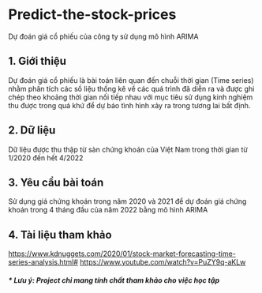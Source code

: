 # Predict-the-stock-prices
Dự đoán giá cổ phiếu của công ty sử dụng mô hình ARIMA
## 1. Giới thiệu
Dự đoán giá cổ phiếu là bài toán liên quan đến chuỗi thời gian (Time series) nhằm phân tích các số liệu thống kê về các quá trình đã diễn ra và được ghi chép theo khoảng thời gian nối tiếp nhau với mục tiêu sử dụng kinh nghiệm thu được trong quá khứ để dự báo tình hình xảy ra trong tương lai bất định.
## 2. Dữ liệu
Dữ liệu được thu thập từ sàn chứng khoán của Việt Nam trong thời gian từ 1/2020 đến hết 4/2022

## 3. Yêu cầu bài toán
Sử dụng giá chứng khoán trong năm 2020 và 2021 để dự đoán giá chứng khoán trong 4 tháng đầu của năm 2022 bằng mô hình ARIMA

## 4. Tài liệu tham khảo
https://www.kdnuggets.com/2020/01/stock-market-forecasting-time-series-analysis.html#
https://www.youtube.com/watch?v=PuZY9q-aKLw

##### * Lưu ý: Project chỉ mang tính chất tham khảo cho việc học tập
